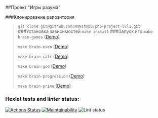 ##Проект "Игры разума"

###Клонирование репозитория
>`git clone git@github.com:NONstop5/php-project-lvl1.git`
###Установка зависимостей
>`make install`
###Запуск игр
>`make brain-games` (<a href="https://asciinema.org/a/HgxpZLY5b4RHAS5GK88lzUgse">Demo</a>)
>
>`make brain-even` (<a href="https://asciinema.org/a/86HWnyrRkx029m0gWVZUYL90h">Demo</a>)
>
>`make brain-calc` (<a href="https://asciinema.org/a/Orkh0DAUx3M5xZsgOWPdajrfd">Demo</a>)
>
>`make brain-gcd` (<a href="https://asciinema.org/a/fCP5XmVRRpdrXUSoWYIEJ8y5g">Demo</a>)
>
>`make brain-progression` (<a href="https://asciinema.org/a/rGAZfxeAu9D6uSjvvLQkO47pX">Demo</a>)
>
>`make brain-prime` (<a href="https://asciinema.org/a/YFXaVeXEIWRwtirXl4jTj18Pk">Demo</a>)

### Hexlet tests and linter status:
[![Actions Status](https://github.com/NONstop5/php-project-lvl1/workflows/hexlet-check/badge.svg)](https://github.com/NONstop5/php-project-lvl1/actions)
[![Maintainability](https://api.codeclimate.com/v1/badges/a99a88d28ad37a79dbf6/maintainability)](https://codeclimate.com/github/codeclimate/codeclimate/maintainability)
![Lint status](https://github.com/NONstop5/php-project-lvl1/actions/workflows/workflow.yml/badge.svg)
